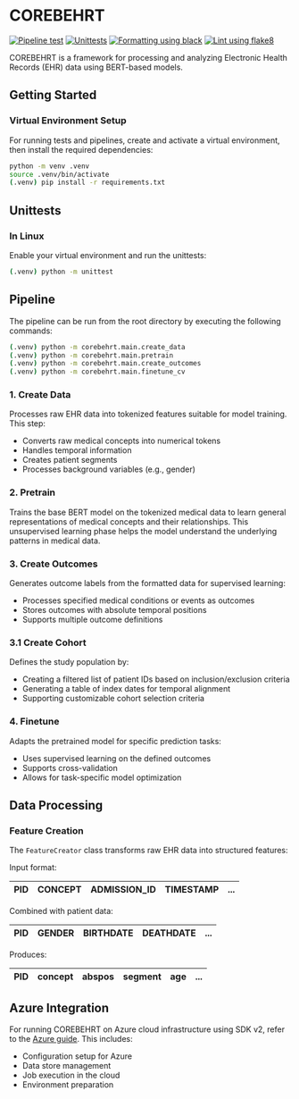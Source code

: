 # COREBEHRT

[![Pipeline test](https://github.com/FGA-DIKU/EHR/actions/workflows/pipeline.yml/badge.svg)](https://github.com/FGA-DIKU/EHR/actions/workflows/pipeline.yml)
[![Unittests](https://github.com/FGA-DIKU/EHR/actions/workflows/unittests.yml/badge.svg)](https://github.com/FGA-DIKU/EHR/actions/workflows/unittests.yml)
[![Formatting using black](https://github.com/FGA-DIKU/EHR/actions/workflows/format.yml/badge.svg)](https://github.com/FGA-DIKU/EHR/actions/workflows/format.yml)
[![Lint using flake8](https://github.com/FGA-DIKU/EHR/actions/workflows/lint.yml/badge.svg)](https://github.com/FGA-DIKU/EHR/actions/workflows/lint.yml)

COREBEHRT is a framework for processing and analyzing Electronic Health Records (EHR) data using BERT-based models.

## Getting Started

### Virtual Environment Setup

For running tests and pipelines, create and activate a virtual environment, then install the required dependencies:

```bash
python -m venv .venv
source .venv/bin/activate
(.venv) pip install -r requirements.txt
```

## Unittests

### In Linux

Enable your virtual environment and run the unittests:

```bash
(.venv) python -m unittest
```

## Pipeline

The pipeline can be run from the root directory by executing the following commands:

```bash
(.venv) python -m corebehrt.main.create_data
(.venv) python -m corebehrt.main.pretrain
(.venv) python -m corebehrt.main.create_outcomes
(.venv) python -m corebehrt.main.finetune_cv
```

### 1. Create Data

Processes raw EHR data into tokenized features suitable for model training. This step:

- Converts raw medical concepts into numerical tokens
- Handles temporal information
- Creates patient segments
- Processes background variables (e.g., gender)

### 2. Pretrain

Trains the base BERT model on the tokenized medical data to learn general representations of medical concepts and their relationships. This unsupervised learning phase helps the model understand the underlying patterns in medical data.

### 3. Create Outcomes

Generates outcome labels from the formatted data for supervised learning:

- Processes specified medical conditions or events as outcomes
- Stores outcomes with absolute temporal positions
- Supports multiple outcome definitions

### 3.1 Create Cohort

Defines the study population by:

- Creating a filtered list of patient IDs based on inclusion/exclusion criteria
- Generating a table of index dates for temporal alignment
- Supporting customizable cohort selection criteria

### 4. Finetune

Adapts the pretrained model for specific prediction tasks:

- Uses supervised learning on the defined outcomes
- Supports cross-validation
- Allows for task-specific model optimization

## Data Processing

### Feature Creation

The `FeatureCreator` class transforms raw EHR data into structured features:

Input format:

| PID | CONCEPT | ADMISSION_ID | TIMESTAMP | ... |
|-----|---------|--------------|-----------|-----|

Combined with patient data:

| PID | GENDER | BIRTHDATE | DEATHDATE | ... |
|-----|---------|-----------|-----------|-----|

Produces:

| PID | concept | abspos | segment | age | ... |
|-----|---------|--------|---------|-----|-----|

## Azure Integration

For running COREBEHRT on Azure cloud infrastructure using SDK v2, refer to the [Azure guide](corebehrt/azure/README.md). This includes:

- Configuration setup for Azure
- Data store management
- Job execution in the cloud
- Environment preparation
